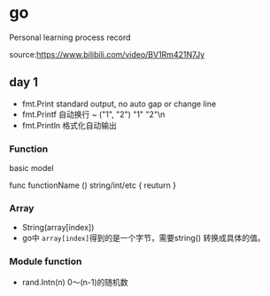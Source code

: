 # go
Personal learning process record 

source:https://www.bilibili.com/video/BV1Rm421N7Jy

## day 1

* fmt.Print standard output, no auto gap or change line
* fmt.Printf 自动换行 ~ ("1", "2") "1" "2"\n
* fmt.Println 格式化自动输出
### Function
basic model

func functionName () string/int/etc {
reuturn
}

### Array
* String(array[index])
* go中 `array[index]`得到的是一个字节，需要string() 转换成具体的值。

### Module function
* rand.Intn(n) 0～(n-1)的随机数



